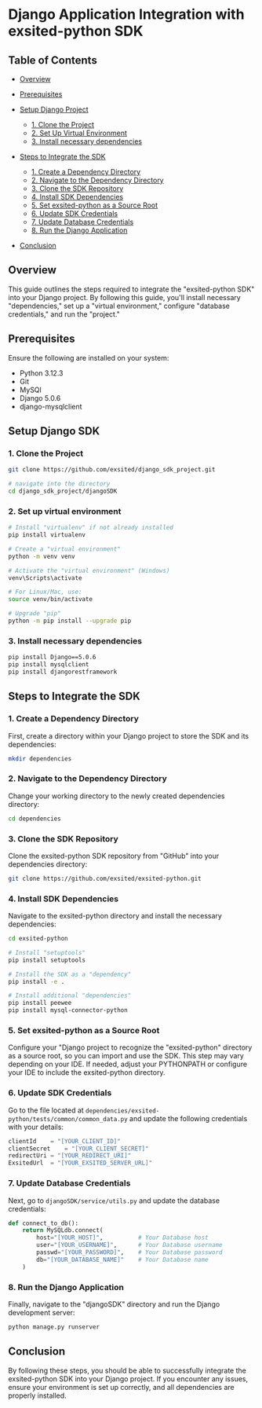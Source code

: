 # Django Application Integration with exsited-python SDK
## Table of Contents

- [Overview](#overview)
- [Prerequisites](#prerequisites)
- [Setup Django Project](#setup-django-sdk)
  - [1. Clone the Project](#1-clone-the-project)
  - [2. Set Up Virtual Environment](#2-set-up--virtual-environment)
  - [3. Install necessary dependencies](#3-install-necessary-dependencies)

- [Steps to Integrate the SDK](#steps-to-integrate-the-sdk)
  - [1. Create a Dependency Directory](#1-create-a-dependency-directory)
  - [2. Navigate to the Dependency Directory](#2-navigate-to-the-dependency-directory)
  - [3. Clone the SDK Repository](#3-clone-the-sdk-repository)
  - [4. Install SDK Dependencies](#4-install-sdk-dependencies)
  - [5. Set exsited-python as a Source Root](#5-set-exsited-python-as-a-source-root)
  - [6. Update SDK Credentials](#6-update-sdk-credentials)
  - [7. Update Database Credentials](#7-update-database-credentials)
  - [8. Run the Django Application](#8-run-the-django-application)
- [Conclusion](#conclusion)


## Overview

This guide outlines the steps required to integrate the "exsited-python SDK" into your Django project. By following this guide, you'll install necessary "dependencies," set up a "virtual environment," configure "database credentials," and run the "project."

## Prerequisites

Ensure the following are installed on your system:
- Python 3.12.3
- Git
- MySQl
- Django 5.0.6
- django-mysqlclient


##  Setup Django SDK

### 1. Clone the Project

```bash
git clone https://github.com/exsited/django_sdk_project.git

# navigate into the directory
cd django_sdk_project/djangoSDK

```
### 2. Set up  virtual environment

```bash
# Install "virtualenv" if not already installed
pip install virtualenv

# Create a "virtual environment"
python -m venv venv

# Activate the "virtual environment" (Windows)
venv\Scripts\activate

# For Linux/Mac, use: 
source venv/bin/activate

# Upgrade "pip"
python -m pip install --upgrade pip
```
### 3. Install necessary dependencies

```bash
pip install Django==5.0.6
pip install mysqlclient
pip install djangorestframework
```



## Steps to Integrate the SDK
### 1. Create a Dependency Directory

First, create a directory within your Django project to store the SDK and its dependencies:

```bash
mkdir dependencies
```

### 2. Navigate to the Dependency Directory

Change your working directory to the newly created dependencies directory:

```bash
cd dependencies
```

### 3. Clone the SDK Repository

Clone the exsited-python SDK repository from "GitHub" into your dependencies directory:

```bash
git clone https://github.com/exsited/exsited-python.git
```


### 4. Install SDK Dependencies

Navigate to the exsited-python directory and  install the necessary dependencies:

```bash
cd exsited-python

# Install "setuptools"
pip install setuptools

# Install the SDK as a "dependency"
pip install -e .

# Install additional "dependencies"
pip install peewee
pip install mysql-connector-python
```


### 5. Set exsited-python as a Source Root

Configure your "Django project to recognize the "exsited-python" directory as a source root, so you can import and use the SDK. This step may vary depending on your IDE. If needed, adjust your PYTHONPATH or configure your IDE to include the exsited-python directory.

### 6. Update SDK Credentials

Go to the file located at `dependencies/exsited-python/tests/common/common_data.py` and update the following credentials with your details:

```python
clientId	= "[YOUR_CLIENT_ID]"
clientSecret    = "[YOUR_CLIENT_SECRET]"
redirectUri	= "[YOUR_REDIRECT_URI]"
ExsitedUrl	= "[YOUR_EXSITED_SERVER_URL]"
```

### 7. Update Database Credentials

Next, go to `djangoSDK/service/utils.py` and update the database credentials:

```python
def connect_to_db():
    return MySQLdb.connect(
        host="[YOUR_HOST]",          # Your Database host
        user="[YOUR_USERNAME]",      # Your Database username
        passwd="[YOUR_PASSWORD]",    # Your Database password
        db="[YOUR_DATABASE_NAME]"    # Your Database name
    )
```

### 8. Run the Django Application

Finally, navigate to the "djangoSDK" directory and run the Django development server:

```bash
python manage.py runserver
```

## Conclusion

By following these steps, you should be able to successfully integrate the exsited-python SDK into your Django project. If you encounter any issues, ensure your environment is set up correctly, and all dependencies are properly installed.
